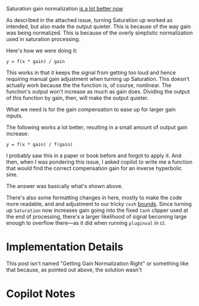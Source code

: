 Saturation gain normalization [is a lot better now](https://github.com/tote-bag-labs/valentine/pull/50)


As described in the attached issue, turning Saturation up worked as intended,
but also made the output quieter. This is because of the way gain was being
normalized. This is because of the overly simplistic normalization used in saturation
processing.

Here's how we were doing it:

`y = f(x * gain) / gain`

This works in that it keeps the signal from getting too loud and hence requiring manual
gain adjustment when turning up Saturation. This doesn't actually work because the
the function is, of course, nonlinear. The function's output won't increase as much as
gain does. Dividing the output of this function by gain, then, will make the output
quieter.

What we need is for the gain compensation to ease up for larger gain inputs.

The following works a lot better, resulting in a small amount of output gain
increase:

`y = f(x * gain) / f(gain)`

I probably saw this in a paper or book before and forgot to apply it.
And then, when I was pondering this issue, I asked copilot to write me a function
that would find the correct compensation gain for an inverse hyperbolic sine.

The answer was basically what's shown above.

There's also some formatting changes in here, mostly to make the code more readable, and 
and adjustment to our tricky `cosh` [bounds](https://github.com/JoseDiazRohena/josediazrohena.github.io/blob/main/_posts/2023-04-11-%2347:-static-asserts.md). Since turning up `Saturation` now increases gain going into the fixed `tanh`
clipper used at the end of processing, there's a larger likelihood of signal becoming large
enough to overflow there—as it did when running `pluginval` in ci.


Implementation Details
======================

This post isn't named "Getting Gain Normalization Right" or something like that because,
as pointed out above, the solution wasn't 







Copilot Notes
=============



